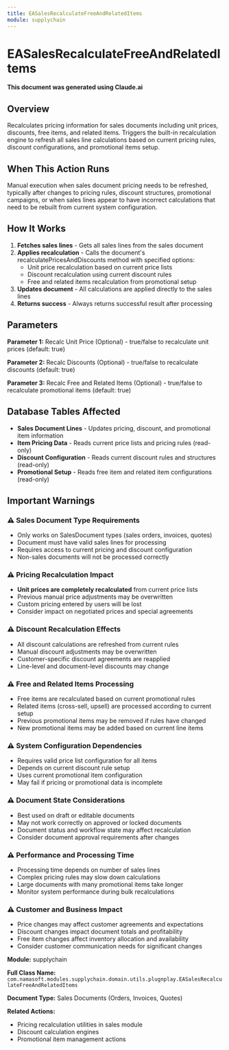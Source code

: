 ```yaml
---
title: EASalesRecalculateFreeAndRelatedItems
module: supplychain
---
```



<div class='entity-flows'>

# EASalesRecalculateFreeAndRelatedItems

**This document was generated using Claude.ai**

## Overview

Recalculates pricing information for sales documents including unit prices, discounts, free items, and related items. Triggers the built-in recalculation engine to refresh all sales line calculations based on current pricing rules, discount configurations, and promotional items setup.

## When This Action Runs

Manual execution when sales document pricing needs to be refreshed, typically after changes to pricing rules, discount structures, promotional campaigns, or when sales lines appear to have incorrect calculations that need to be rebuilt from current system configuration.

## How It Works

1. **Fetches sales lines** - Gets all sales lines from the sales document
2. **Applies recalculation** - Calls the document's recalculatePricesAndDiscounts method with specified options:
   - Unit price recalculation based on current price lists
   - Discount recalculation using current discount rules
   - Free and related items recalculation from promotional setup
3. **Updates document** - All calculations are applied directly to the sales lines
4. **Returns success** - Always returns successful result after processing

## Parameters

**Parameter 1:** Recalc Unit Price (Optional) - true/false to recalculate unit prices (default: true)

**Parameter 2:** Recalc Discounts (Optional) - true/false to recalculate discounts (default: true)

**Parameter 3:** Recalc Free and Related Items (Optional) - true/false to recalculate promotional items (default: true)

## Database Tables Affected

- **Sales Document Lines** - Updates pricing, discount, and promotional item information
- **Item Pricing Data** - Reads current price lists and pricing rules (read-only)
- **Discount Configuration** - Reads current discount rules and structures (read-only)
- **Promotional Setup** - Reads free item and related item configurations (read-only)

## Important Warnings

### ⚠️ Sales Document Type Requirements
- Only works on SalesDocument types (sales orders, invoices, quotes)
- Document must have valid sales lines for processing
- Requires access to current pricing and discount configuration
- Non-sales documents will not be processed correctly

### ⚠️ Pricing Recalculation Impact
- **Unit prices are completely recalculated** from current price lists
- Previous manual price adjustments may be overwritten
- Custom pricing entered by users will be lost
- Consider impact on negotiated prices and special agreements

### ⚠️ Discount Recalculation Effects
- All discount calculations are refreshed from current rules
- Manual discount adjustments may be overwritten
- Customer-specific discount agreements are reapplied
- Line-level and document-level discounts may change

### ⚠️ Free and Related Items Processing
- Free items are recalculated based on current promotional rules
- Related items (cross-sell, upsell) are processed according to current setup
- Previous promotional items may be removed if rules have changed
- New promotional items may be added based on current line items

### ⚠️ System Configuration Dependencies
- Requires valid price list configuration for all items
- Depends on current discount rule setup
- Uses current promotional item configuration
- May fail if pricing or promotional data is incomplete

### ⚠️ Document State Considerations
- Best used on draft or editable documents
- May not work correctly on approved or locked documents
- Document status and workflow state may affect recalculation
- Consider document approval requirements after changes

### ⚠️ Performance and Processing Time
- Processing time depends on number of sales lines
- Complex pricing rules may slow down calculations
- Large documents with many promotional items take longer
- Monitor system performance during bulk recalculations

### ⚠️ Customer and Business Impact
- Price changes may affect customer agreements and expectations
- Discount changes impact document totals and profitability
- Free item changes affect inventory allocation and availability
- Consider customer communication needs for significant changes

**Module:** supplychain

**Full Class Name:** `com.namasoft.modules.supplychain.domain.utils.plugnplay.EASalesRecalculateFreeAndRelatedItems`

**Document Type:** Sales Documents (Orders, Invoices, Quotes)

**Related Actions:**
- Pricing recalculation utilities in sales module
- Discount calculation engines
- Promotional item management actions


</div>

